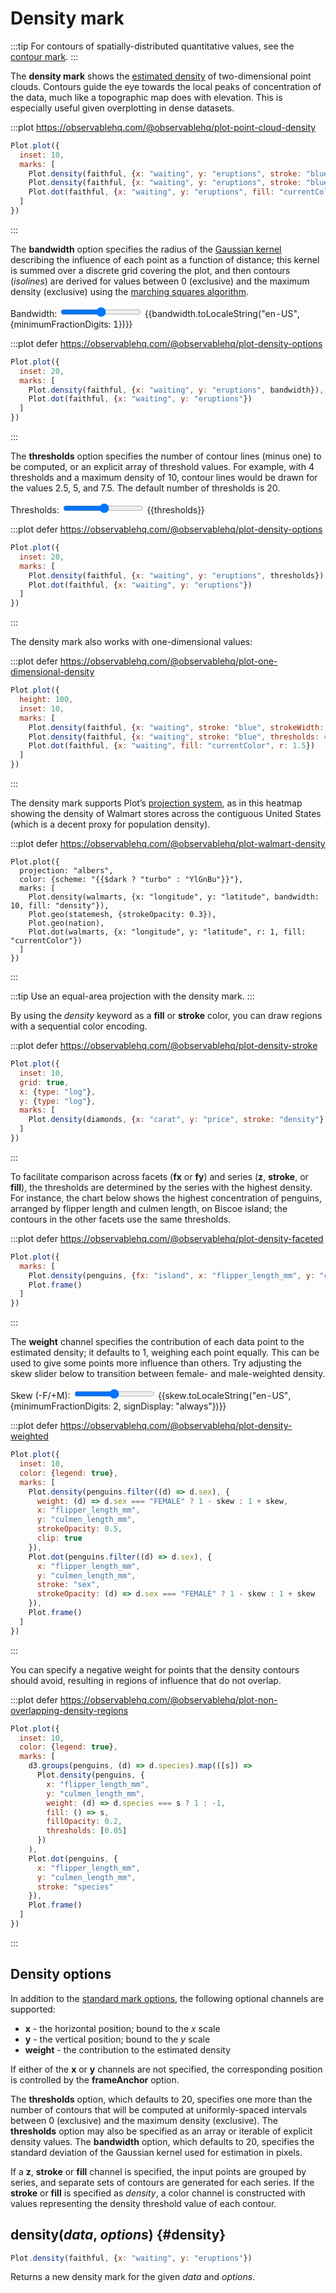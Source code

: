 <script setup>

import * as Plot from "@observablehq/plot";
import * as d3 from "d3";
import * as topojson from "topojson-client";
import {computed, ref, shallowRef, onMounted} from "vue";
import faithful from "../data/faithful.ts";
import penguins from "../data/penguins.ts";

const walmarts = shallowRef([]);
const us = shallowRef(null);
const nation = computed(() => us.value ? topojson.feature(us.value, us.value.objects.nation) : {type: null});
const statemesh = computed(() => us.value ? topojson.mesh(us.value, us.value.objects.states, (a, b) => a !== b) : {type: null});
const skew = ref(0);
const bandwidth = ref(20);
const thresholds = ref(20);
const diamonds = shallowRef([]);

onMounted(() => {
  d3.csv("../data/diamonds.csv", d3.autoType).then((data) => (diamonds.value = data));
  d3.tsv("../data/walmarts.tsv", d3.autoType).then((data) => (walmarts.value = data));
  d3.json("../data/us-counties-10m.json").then((data) => (us.value = data));
});

</script>

# Density mark

:::tip
For contours of spatially-distributed quantitative values, see the [contour mark](./contour.md).
:::

The **density mark** shows the [estimated density](https://en.wikipedia.org/wiki/Multivariate_kernel_density_estimation) of two-dimensional point clouds. Contours guide the eye towards the local peaks of concentration of the data, much like a topographic map does with elevation. This is especially useful given overplotting in dense datasets.

:::plot https://observablehq.com/@observablehq/plot-point-cloud-density
```js
Plot.plot({
  inset: 10,
  marks: [
    Plot.density(faithful, {x: "waiting", y: "eruptions", stroke: "blue", strokeWidth: 0.25}),
    Plot.density(faithful, {x: "waiting", y: "eruptions", stroke: "blue", thresholds: 4}),
    Plot.dot(faithful, {x: "waiting", y: "eruptions", fill: "currentColor", r: 1.5})
  ]
})
```
:::

The **bandwidth** option specifies the radius of the [Gaussian kernel](https://en.wikipedia.org/wiki/Gaussian_function) describing the influence of each point as a function of distance; this kernel is summed over a discrete grid covering the plot, and then contours (*isolines*) are derived for values between 0 (exclusive) and the maximum density (exclusive) using the [marching squares algorithm](https://en.wikipedia.org/wiki/Marching_squares).

<p>
  <label class="label-input">
    Bandwidth:
    <input type="range" v-model.number="bandwidth" min="0" max="40" step="0.2">
    <span style="font-variant-numeric: tabular-nums;">{{bandwidth.toLocaleString("en-US", {minimumFractionDigits: 1})}}</span>
  </label>
</p>

:::plot defer https://observablehq.com/@observablehq/plot-density-options
```js
Plot.plot({
  inset: 20,
  marks: [
    Plot.density(faithful, {x: "waiting", y: "eruptions", bandwidth}),
    Plot.dot(faithful, {x: "waiting", y: "eruptions"})
  ]
})
```
:::

The **thresholds** option specifies the number of contour lines (minus one) to be computed, or an explicit array of threshold values. For example, with 4 thresholds and a maximum density of 10, contour lines would be drawn for the values 2.5, 5, and 7.5. The default number of thresholds is 20.

<p>
  <label class="label-input">
    Thresholds:
    <input type="range" v-model.number="thresholds" min="1" max="40" step="1">
    <span style="font-variant-numeric: tabular-nums;">{{thresholds}}</span>
  </label>
</p>

:::plot defer https://observablehq.com/@observablehq/plot-density-options
```js
Plot.plot({
  inset: 20,
  marks: [
    Plot.density(faithful, {x: "waiting", y: "eruptions", thresholds}),
    Plot.dot(faithful, {x: "waiting", y: "eruptions"})
  ]
})
```
:::

The density mark also works with one-dimensional values:

:::plot defer https://observablehq.com/@observablehq/plot-one-dimensional-density
```js
Plot.plot({
  height: 100,
  inset: 10,
  marks: [
    Plot.density(faithful, {x: "waiting", stroke: "blue", strokeWidth: 0.25, bandwidth: 10}),
    Plot.density(faithful, {x: "waiting", stroke: "blue", thresholds: 4, bandwidth: 10}),
    Plot.dot(faithful, {x: "waiting", fill: "currentColor", r: 1.5})
  ]
})
```
:::

The density mark supports Plot’s [projection system](../features/projections.md), as in this heatmap showing the density of Walmart stores across the contiguous United States (which is a decent proxy for population density).

:::plot defer https://observablehq.com/@observablehq/plot-walmart-density
```js-vue
Plot.plot({
  projection: "albers",
  color: {scheme: "{{$dark ? "turbo" : "YlGnBu"}}"},
  marks: [
    Plot.density(walmarts, {x: "longitude", y: "latitude", bandwidth: 10, fill: "density"}),
    Plot.geo(statemesh, {strokeOpacity: 0.3}),
    Plot.geo(nation),
    Plot.dot(walmarts, {x: "longitude", y: "latitude", r: 1, fill: "currentColor"})
  ]
})
```
:::

:::tip
Use an equal-area projection with the density mark.
:::

By using the _density_ keyword as a **fill** or **stroke** color, you can draw regions with a sequential color encoding.

:::plot defer https://observablehq.com/@observablehq/plot-density-stroke
```js
Plot.plot({
  inset: 10,
  grid: true,
  x: {type: "log"},
  y: {type: "log"},
  marks: [
    Plot.density(diamonds, {x: "carat", y: "price", stroke: "density"})
  ]
})
```
:::

To facilitate comparison across facets (**fx** or **fy**) and series (**z**, **stroke**, or **fill**), the thresholds are determined by the series with the highest density. For instance, the chart below shows the highest concentration of penguins, arranged by flipper length and culmen length, on Biscoe island; the contours in the other facets use the same thresholds.

<!-- ```js
Plot.plot({
  axis: null,
  marks: [
    Plot.dot(penguins, {x: "flipper_length_mm", y: "culmen_length_mm"}),
    Plot.density(penguins, {x: "flipper_length_mm", y: "culmen_length_mm"})
  ]
})
``` -->

:::plot defer https://observablehq.com/@observablehq/plot-density-faceted
```js
Plot.plot({
  marks: [
    Plot.density(penguins, {fx: "island", x: "flipper_length_mm", y: "culmen_length_mm", stroke: "density", clip: true}),
    Plot.frame()
  ]
})
```
:::

<!-- With the default settings, the density is the local average number of dots on an area of ${tex`100\text{px}^2`} — a square of 10px by 10px. This can be multiplied by the dots’ weights. -->

The **weight** channel specifies the contribution of each data point to the estimated density; it defaults to 1, weighing each point equally. This can be used to give some points more influence than others. Try adjusting the skew slider below to transition between female- and male-weighted density.

<p>
  <label class="label-input">
    Skew (-F/+M):
    <input type="range" v-model.number="skew" min="-1" max="1" step="0.01">
    <span style="font-variant-numeric: tabular-nums;">{{skew.toLocaleString("en-US", {minimumFractionDigits: 2, signDisplay: "always"})}}</span>
  </label>
</p>

:::plot defer https://observablehq.com/@observablehq/plot-density-weighted
```js
Plot.plot({
  inset: 10,
  color: {legend: true},
  marks: [
    Plot.density(penguins.filter((d) => d.sex), {
      weight: (d) => d.sex === "FEMALE" ? 1 - skew : 1 + skew,
      x: "flipper_length_mm",
      y: "culmen_length_mm",
      strokeOpacity: 0.5,
      clip: true
    }),
    Plot.dot(penguins.filter((d) => d.sex), {
      x: "flipper_length_mm",
      y: "culmen_length_mm",
      stroke: "sex",
      strokeOpacity: (d) => d.sex === "FEMALE" ? 1 - skew : 1 + skew
    }),
    Plot.frame()
  ]
})
```
:::

You can specify a negative weight for points that the density contours should avoid, resulting in regions of influence that do not overlap.

:::plot defer https://observablehq.com/@observablehq/plot-non-overlapping-density-regions
```js
Plot.plot({
  inset: 10,
  color: {legend: true},
  marks: [
    d3.groups(penguins, (d) => d.species).map(([s]) =>
      Plot.density(penguins, {
        x: "flipper_length_mm",
        y: "culmen_length_mm",
        weight: (d) => d.species === s ? 1 : -1,
        fill: () => s,
        fillOpacity: 0.2,
        thresholds: [0.05]
      })
    ),
    Plot.dot(penguins, {
      x: "flipper_length_mm",
      y: "culmen_length_mm",
      stroke: "species"
    }),
    Plot.frame()
  ]
})
```
:::

## Density options

In addition to the [standard mark options](../features/marks.md#mark-options), the following optional channels are supported:

* **x** - the horizontal position; bound to the *x* scale
* **y** - the vertical position; bound to the *y* scale
* **weight** - the contribution to the estimated density

If either of the **x** or **y** channels are not specified, the corresponding position is controlled by the **frameAnchor** option.

The **thresholds** option, which defaults to 20, specifies one more than the number of contours that will be computed at uniformly-spaced intervals between 0 (exclusive) and the maximum density (exclusive). The **thresholds** option may also be specified as an array or iterable of explicit density values. The **bandwidth** option, which defaults to 20, specifies the standard deviation of the Gaussian kernel used for estimation in pixels.

If a **z**, **stroke** or **fill** channel is specified, the input points are grouped by series, and separate sets of contours are generated for each series. If the **stroke** or **fill** is specified as *density*, a color channel is constructed with values representing the density threshold value of each contour.

## density(*data*, *options*) {#density}

```js
Plot.density(faithful, {x: "waiting", y: "eruptions"})
```

Returns a new density mark for the given *data* and *options*.
